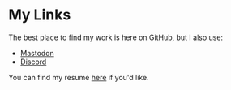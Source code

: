# My Links

The best place to find my work is here on GitHub, but I also use:

* <a rel="me" href="https://haunted.computer/@novafacing">Mastodon</a>
* <a rel="me" href="https://discordapp.com/users/330023476356317194">Discord</a>

You can find my resume [here](https://github.com/novafacing/resumes) if you'd like.
